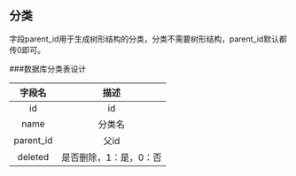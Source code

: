## 分类

字段parent_id用于生成树形结构的分类，分类不需要树形结构，parent_id默认都传0即可。

###数据库分类表设计

|字段名	    			|描述   	            		|
|:----: 				|:----:             		|
|id   					|id		            		|
|name					|分类名	     				|
|parent_id				|父id						|
|deleted				|是否删除，1：是，0：否			|